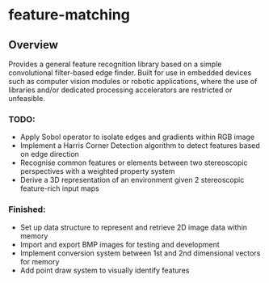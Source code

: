 # feature-matching

## Overview

Provides a general feature recognition library based on a simple convolutional filter-based edge finder. Built for use in embedded devices such as computer vision modules or robotic applications, where the use of libraries and/or dedicated processing accelerators are restricted or unfeasible.

### TODO:
- Apply Sobol operator to isolate edges and gradients within RGB image
- Implement a Harris Corner Detection algorithm to detect features based on edge direction
- Recognise common features or elements between two stereoscopic perspectives with a weighted property system
- Derive a 3D representation of an environment given 2 stereoscopic feature-rich input maps

### Finished:
- Set up data structure to represent and retrieve 2D image data within memory
- Import and export BMP images for testing and development
- Implement conversion system between 1st and 2nd dimensional vectors for memory
- Add point draw system to visually identify features
